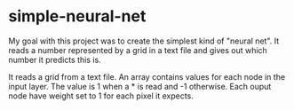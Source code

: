 # simple-neural-net

My goal with this project was to create the simplest kind of "neural net". It reads a number represented by a grid in a text file and gives out which number it predicts this is.

It reads a grid from a text file. An array contains values for each node in the input layer. The value is 1 when a * is read and -1 otherwise. Each ouput node have weight set to 1 for each pixel it expects.
